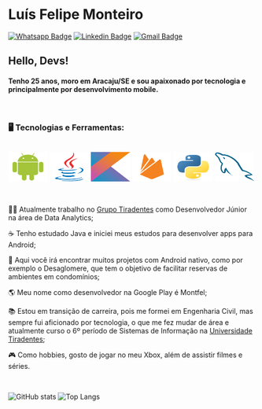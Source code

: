 # Luís Felipe Monteiro

[![Whatsapp Badge](https://img.shields.io/badge/WhatsApp-25D366?style=for-the-badge&logo=whatsapp&logoColor=white)](https://api.whatsapp.com/send?phone=5579998645757&text=Hello)
[![Linkedin Badge](https://img.shields.io/badge/LinkedIn-0077B5?style=for-the-badge&logo=linkedin&logoColor=white)](https://www.linkedin.com/in/lu%C3%ADs-felipe-monteiro/)
[![Gmail Badge](https://img.shields.io/badge/Gmail-D14836?style=for-the-badge&logo=gmail&logoColor=white)](mailto:felipemonteirose@gmail.com)

## Hello, Devs!

#### Tenho 25 anos, moro em Aracaju/SE e sou apaixonado por tecnologia e principalmente por desenvolvimento mobile.

</br>

### 🖥️ Tecnologias e Ferramentas: 

</br>

<div style="display: inline_block">
  <img align="center" alt="Android" height="60" width="80" src="https://github.com/devicons/devicon/blob/master/icons/android/android-plain.svg">
  <img align="center" alt="Java" height="60" width="80" src="https://github.com/devicons/devicon/blob/master/icons/java/java-original.svg">
  <img align="center" alt="Kotlin" height="60" width="80" src="https://github.com/devicons/devicon/blob/master/icons/kotlin/kotlin-original.svg">
  <img align="center" alt="Firebase" height="60" width="80" src="https://github.com/devicons/devicon/blob/master/icons/firebase/firebase-plain.svg">
  <img align="center" alt="Python" height="60" width="80" src="https://raw.githubusercontent.com/devicons/devicon/master/icons/python/python-original.svg">
  <img align="center" alt="Bootstrap" height="60" width="80" src="https://github.com/devicons/devicon/blob/master/icons/mysql/mysql-original.svg">
</div>

</br>
</br>

<div display="inline-block">
 <p align="left">👨‍💻 Atualmente trabalho no <a href="https://www.grupotiradentes.com/">Grupo Tiradentes</a> como Desenvolvedor Júnior na área de Data Analytics;</p>
 <p align="left">☕ Tenho estudado Java e iniciei meus estudos para desenvolver apps para Android;</p>
 <p align="left">🤖 Aqui você irá encontrar muitos projetos com Android nativo, como por exemplo o Desaglomere, que tem o objetivo de facilitar reservas de ambientes em condomínios;</p>
 <p align="left">🌎 Meu nome como desenvolvedor na Google Play é Montfel;</p>
  
 <p align="left">📚 Estou em transição de carreira, pois me formei em Engenharia Civil, mas sempre fui aficionado por tecnologia, o que me fez mudar de área e atualmente curso o 6º período de Sistemas de Informação na <a href="https://www.unit.br/">Universidade Tiradentes</a>;</p>
 <p align="left">🎮 Como hobbies, gosto de jogar no meu Xbox, além de assistir filmes e séries.</p>
</div>

</br>

![GitHub stats](https://github-readme-stats.vercel.app/api?username=montfel&show_icons=true&theme=tokyonight)
![Top Langs](https://github-readme-stats.vercel.app/api/top-langs/?username=montfel&layout=compact&theme=tokyonight)


